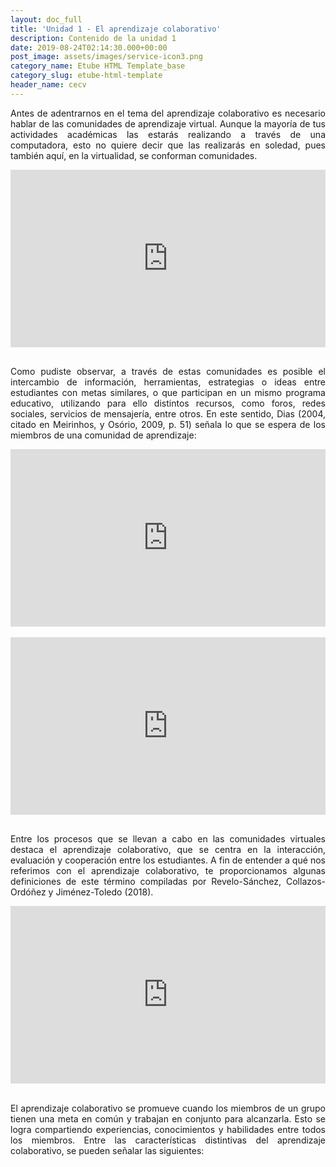 ```yaml
---
layout: doc_full
title: 'Unidad 1 - El aprendizaje colaborativo'
description: Contenido de la unidad 1
date: 2019-08-24T02:14:30.000+00:00
post_image: assets/images/service-icon3.png
category_name: Etube HTML Template_base
category_slug: etube-html-template
header_name: cecv
---
```

<p align="justify">Antes de adentrarnos en el tema del aprendizaje colaborativo es necesario hablar de las comunidades de aprendizaje virtual. Aunque la mayoría de tus actividades académicas las estarás realizando a través de una computadora, esto no quiere decir que las realizarás en soledad, pues también aquí, en la virtualidad, se conforman comunidades. </p>
<div style="width: 100%;"><div style="position: relative; padding-bottom: 56.25%; padding-top: 0; height: 0;"><iframe frameborder="0" width="1200px" height="675px" style="position: absolute; top: 0; left: 0; width: 100%; height: 100%;" src="https://view.genial.ly/5d6d953c7d814b100292a339" type="text/html" allowscriptaccess="always" allowfullscreen="true" scrolling="yes" allownetworking="all"></iframe> </div> </div>
<br/>
<p align="justify">Como pudiste observar, a través de estas comunidades es posible el intercambio de información, herramientas, estrategias o ideas entre estudiantes con metas similares, o que participan en un mismo programa educativo, utilizando para ello distintos recursos, como foros, redes sociales, servicios de mensajería, entre otros. En este sentido, Dias (2004, citado en Meirinhos, y Osório, 2009, p. 51) señala lo que se espera de los miembros de una comunidad de aprendizaje: </p>
<div style="width: 100%;"><div style="position: relative; padding-bottom: 56.25%; padding-top: 0; height: 0;"><iframe frameborder="0" width="1200px" height="675px" style="position: absolute; top: 0; left: 0; width: 100%; height: 100%;" src="https://view.genial.ly/5d6d96029bd0781008f2e2f4" type="text/html" allowscriptaccess="always" allowfullscreen="true" scrolling="yes" allownetworking="all"></iframe> </div> </div>
<br/>
<div style="width: 100%;"><div style="position: relative; padding-bottom: 56.25%; padding-top: 0; height: 0;"><iframe frameborder="0" width="1200px" height="675px" style="position: absolute; top: 0; left: 0; width: 100%; height: 100%;" src="https://view.genial.ly/5d71564d0e65690ffea8aeda" type="text/html" allowscriptaccess="always" allowfullscreen="true" scrolling="yes" allownetworking="all"></iframe> </div> </div>
<br/>
<p align="justify">Entre los procesos que se llevan a cabo en las comunidades virtuales destaca el aprendizaje colaborativo, que se centra en la interacción, evaluación y cooperación entre los estudiantes. A fin de entender a qué nos referimos con el aprendizaje colaborativo, te proporcionamos algunas definiciones de este término compiladas por Revelo-Sánchez, Collazos-Ordóñez y Jiménez-Toledo (2018). </p>
<div style="width: 100%;"><div style="position: relative; padding-bottom: 56.25%; padding-top: 0; height: 0;"><iframe frameborder="0" width="1200px" height="675px" style="position: absolute; top: 0; left: 0; width: 100%; height: 100%;" src="https://view.genial.ly/5d7176777d814b100294f771" type="text/html" allowscriptaccess="always" allowfullscreen="true" scrolling="yes" allownetworking="all"></iframe> </div> </div>
<br/>
<p align="justify">El aprendizaje colaborativo se promueve cuando los miembros de un grupo tienen una meta en común y trabajan en conjunto para alcanzarla. Esto se logra compartiendo experiencias, conocimientos y habilidades entre todos los miembros. Entre las características distintivas del aprendizaje colaborativo, se pueden señalar las siguientes: </p>
<br/>
<p align="justify"></p>
<br/>
<p align="justify"></p>
<br/>
<p align="justify"></p>
<br/>